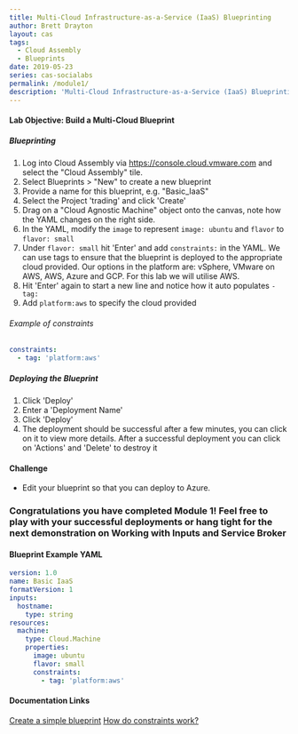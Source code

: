 ```yaml
---
title: Multi-Cloud Infrastructure-as-a-Service (IaaS) Blueprinting
author: Brett Drayton
layout: cas
tags:
  - Cloud Assembly
  - Blueprints
date: 2019-05-23
series: cas-socialabs
permalink: /module1/
description: 'Multi-Cloud Infrastructure-as-a-Service (IaaS) Blueprinting'
---
```


#### Lab Objective: Build a Multi-Cloud Blueprint

##### Blueprinting
1.  Log into Cloud Assembly via <https://console.cloud.vmware.com> and select the "Cloud Assembly" tile.
2.  Select Blueprints > "New" to create a new blueprint
3.  Provide a name for this blueprint, e.g. "Basic_IaaS"
4.  Select the Project 'trading' and click 'Create'
5.  Drag on a "Cloud Agnostic Machine" object onto the canvas, note how the YAML changes on the right side.
6.  In the YAML, modify the `image` to represent `image: ubuntu` and `flavor` to `flavor: small`
8.  Under `flavor: small` hit 'Enter' and add `constraints:` in the YAML.
We can use tags to ensure that the blueprint is deployed to the appropriate cloud provided. Our options in the platform are: vSphere, VMware on AWS, AWS, Azure and GCP. For this lab we will utilise AWS.
9.  Hit 'Enter' again to start a new line and notice how it auto populates `- tag:`
10.  Add `platform:aws` to specify the cloud provided

###### Example of constraints
````yaml
constraints:
  - tag: 'platform:aws'
````

##### Deploying the Blueprint
1.  Click 'Deploy'
2.  Enter a 'Deployment Name'
3.  Click 'Deploy'
4.  The deployment should be successful after a few minutes, you can click on it to view more details. After a successful deployment you can click on 'Actions' and 'Delete' to destroy it

#### Challenge
-   Edit your blueprint so that you can deploy to Azure.

### Congratulations you have completed Module 1! Feel free to play with your successful deployments or hang tight for the next demonstration on Working with Inputs and Service Broker

#### Blueprint Example YAML
```yaml
version: 1.0
name: Basic IaaS
formatVersion: 1
inputs:
  hostname:
    type: string
resources:
  machine:
    type: Cloud.Machine
    properties:
      image: ubuntu
      flavor: small
      constraints:
        - tag: 'platform:aws'
```

#### Documentation Links
[Create a simple blueprint](https://docs.vmware.com/en/VMware-Cloud-Assembly/services/Using-and-Managing/GUID-1EE72CCE-A871-4E63-88E5-30C12246BBBF.html)
[How do constraints work?](https://docs.vmware.com/en/VMware-Cloud-Assembly/services/Using-and-Managing/GUID-C8C335F4-9623-401C-825E-6F5B2B3C6507.html)
